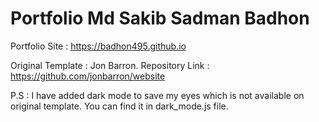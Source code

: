 # Portfolio Md Sakib Sadman Badhon

Portfolio Site : https://badhon495.github.io

Original Template : Jon Barron. Repository Link :  https://github.com/jonbarron/website

P.S : I have added dark mode to save my eyes which is not available on original template. You can find it in dark_mode.js file.


